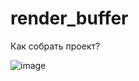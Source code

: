 # render_buffer

Как собрать проект?

![image](https://user-images.githubusercontent.com/71072356/120914669-46d37280-c6a8-11eb-8c3d-7e4c7667547e.png)



